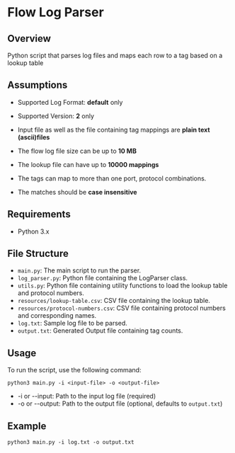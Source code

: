 # Flow Log Parser

## Overview

Python script that parses log files and maps each row to a tag based on a lookup table

## Assumptions

- Supported Log Format: **default** only
- Supported Version: **2** only
  
- Input file as well as the file containing tag mappings are **plain text (ascii)files**
- The flow log file size can be up to **10 MB**
- The lookup file can have up to **10000 mappings**
- The tags can map to more than one port, protocol combinations.  
- The matches should be **case insensitive**

## Requirements

- Python 3.x

## File Structure

- `main.py`: The main script to run the parser.
- `log_parser.py`: Python file containing the LogParser class.
- `utils.py`: Python file containing utility functions to load the lookup table and protocol numbers.
- `resources/lookup-table.csv`: CSV file containing the lookup table.
- `resources/protocol-numbers.csv`: CSV file containing protocol numbers and corresponding names.
- `log.txt`: Sample log file to be parsed.
- `output.txt`: Generated Output file containing tag counts.

## Usage

To run the script, use the following command:
    
    python3 main.py -i <input-file> -o <output-file>

- -i or --input: Path to the input log file (required)
- -o or --output: Path to the output file (optional, defaults to `output.txt`)

## Example

    python3 main.py -i log.txt -o output.txt